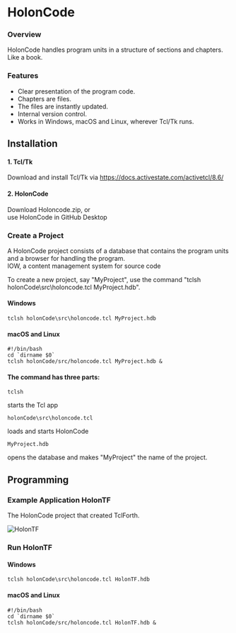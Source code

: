 # HolonCode

### Overview
HolonCode handles program units in a structure of sections and chapters. 
Like a book. 


### Features
* Clear presentation of the program code.
* Chapters are files. 
* The files are instantly updated.
* Internal version control.
* Works in Windows, macOS and Linux, wherever Tcl/Tk runs.

## Installation

#### 1. Tcl/Tk
Download and install Tcl/Tk via https://docs.activestate.com/activetcl/8.6/

#### 2. HolonCode
Download Holoncode.zip, or<br> 
use HolonCode in GitHub Desktop

### Create a Project

A HolonCode project consists of a database that contains the program units and a browser for handling the program. <br>IOW, a content management system for source code

To create a new project, say "MyProject", use the command  "tclsh holonCode\src\holoncode.tcl MyProject.hdb". 

#### Windows

```
tclsh holonCode\src\holoncode.tcl MyProject.hdb
````
#### macOS and Linux

````
#!/bin/bash
cd `dirname $0` 
tclsh holonCode/src/holoncode.tcl MyProject.hdb &
````

#### The command has three parts:

````
tclsh
````
starts the Tcl app     

`````
holonCode\src\holoncode.tcl 
`````
loads and starts HolonCode

`````
MyProject.hdb
`````
opens the database and makes "MyProject" the name of the project.

## Programming



### Example Application HolonTF
The HolonCode project that created TclForth.

![HolonTF](https://www.holonforth.com/images/holontf2.png)


### Run HolonTF

#### Windows

```
tclsh holonCode\src\holoncode.tcl HolonTF.hdb
````
#### macOS and Linux

````
#!/bin/bash
cd `dirname $0` 
tclsh holonCode/src/holoncode.tcl HolonTF.hdb &

